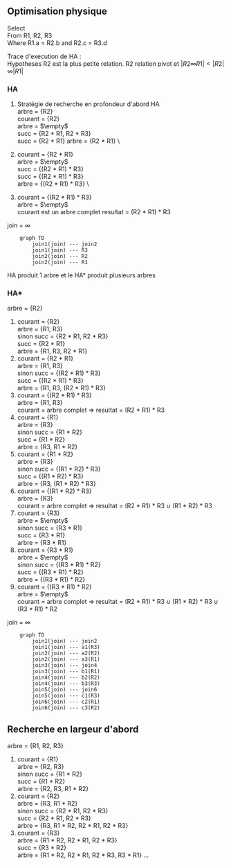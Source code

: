 ## Optimisation physique

Select \
From R1, R2, R3 \
Where R1.a = R2.b and R2.c = R3.d

Trace d'execution de HA :\
Hypotheses R2 est la plus petite relation. R2 relation pivot et $|R2 \infty R1| < |R2| \infty |R1|$

### HA

1. Stratégie de recherche en profondeur d'abord HA \
   arbre = {R2} \
   courant = {R2} \
   arbre = $\empty$ \
   succ = {R2 \* R1, R2 \* R3} \
   succ = {R2 \* R1}
   arbre = {R2 \* R1} \

2. courant = {R2 \* R1} \
   arbre = $\empty$ \
   succ = {(R2 \* R1) \* R3} \
   succ = {(R2 \* R1) \* R3} \
   arbre = {(R2 \* R1) \* R3} \
3. courant = {(R2 \* R1) \* R3} \
   arbre = $\empty$ \
   courant est un arbre complet resultat = (R2 \* R1) \* R3

join = $\infty$

```mermaid
    graph TD
        join1(join) --- join2
        join1(join) --- R3
        join2(join) --- R2
        join2(join) --- R1
```

HA produit 1 arbre et le HA\* produit plusieurs arbres

### HA\*

arbre = {R2}

1. courant = {R2} \
    arbre = {R1, R3} \
   sinon succ = {R2 \* R1, R2 \* R3} \
    succ = {R2 \* R1} \
    arbre = {R1, R3, R2 \* R1}
2. courant = {R2 \* R1} \
   arbre = {R1, R3} \
   sinon succ = {(R2 \* R1) \* R3} \
   succ = {(R2 \* R1) \* R3} \
   arbre = {R1, R3, (R2 \* R1) \* R3}
3. courant = {(R2 \* R1) \* R3} \
   arbre = {R1, R3} \
   courant = arbre complet => resultat = (R2 \* R1) \* R3
4. courant = {R1} \
   arbre = {R3} \
   sinon succ = {R1 \* R2} \
   succ = {R1 \* R2} \
   arbre = {R3, R1 \* R2}
5. courant = {R1 \* R2} \
   arbre = {R3} \
   sinon succ = {(R1 \* R2) \* R3} \
   succ = {(R1 \* R2) \* R3} \
   arbre = {R3, (R1 \* R2) \* R3}
6. courant = {(R1 \* R2) \* R3} \
   arbre = {R3} \
   courant = arbre complet => resultat = (R2 \* R1) \* R3 $\cup$ (R1 \* R2) \* R3
7. courant = {R3} \
   arbre = $\empty$ \
   sinon succ = {R3 \* R1} \
   succ = {R3 \* R1} \
   arbre = {R3 \* R1}
8. courant = {R3 \* R1} \
   arbre = $\empty$ \
   sinon succ = {(R3 \* R1) \* R2} \
   succ = {(R3 \* R1) \* R2} \
   arbre = {(R3 \* R1) \* R2}
9. courant = {(R3 \* R1) \* R2} \
   arbre = $\empty$ \
   courant = arbre complet => resultat = (R2 \* R1) \* R3 $\cup$ (R1 \* R2) \* R3 $\cup$ (R3 \* R1) \* R2

join = $\infty$

```mermaid
    graph TD
        join1(join) --- join2
        join1(join) --- a1(R3)
        join2(join) --- a2(R2)
        join2(join) --- a3(R1)
        join3(join) --- join4
        join3(join) --- b1(R1)
        join4(join) --- b2(R2)
        join4(join) --- b3(R3)
        join5(join) --- join6
        join5(join) --- c1(R3)
        join6(join) --- c2(R1)
        join6(join) --- c3(R2)
```

## Recherche en largeur d'abord

arbre = {R1, R2, R3}

1. courant = {R1} \
   arbre = {R2, R3} \
   sinon succ = {R1 \* R2} \
    succ = {R1 \* R2} \
    arbre = {R2, R3, R1 \* R2}
2. courant = {R2} \
   arbre = {R3, R1 \* R2} \
   sinon succ = {R2 \* R1, R2 \* R3} \
   succ = {R2 \* R1, R2 \* R3} \
   arbre = {R3, R1 \* R2, R2 \* R1, R2 \* R3}
3. courant = {R3} \
   arbre = {R1 \* R2, R2 \* R1, R2 \* R3} \
   succ = {R3 \* R2} \
   arbre = {R1 \* R2, R2 \* R1, R2 \* R3, R3 \* R1}
   ...
